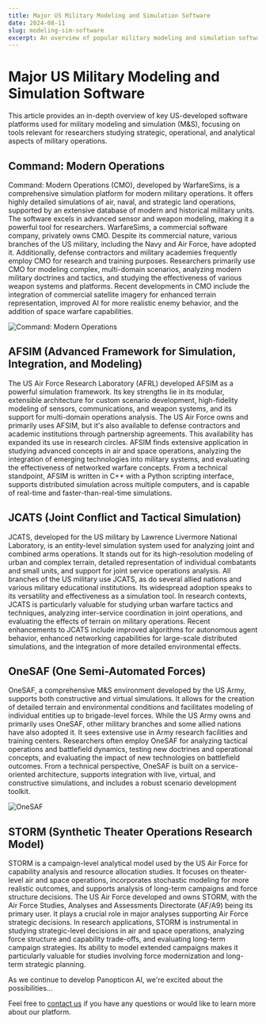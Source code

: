 ```yaml
---
title: Major US Military Modeling and Simulation Software
date: 2024-08-11
slug: modeling-sim-software
excerpt: An overview of popular military modeling and simulation software
---
```


# Major US Military Modeling and Simulation Software
This article provides an in-depth overview of key US-developed software platforms used for military modeling and simulation (M&S), focusing on tools relevant for researchers studying strategic, operational, and analytical aspects of military operations.

## Command: Modern Operations
Command: Modern Operations (CMO), developed by WarfareSims, is a comprehensive simulation platform for modern military operations. It offers highly detailed simulations of air, naval, and strategic land operations, supported by an extensive database of modern and historical military units. The software excels in advanced sensor and weapon modeling, making it a powerful tool for researchers.
WarfareSims, a commercial software company, privately owns CMO. Despite its commercial nature, various branches of the US military, including the Navy and Air Force, have adopted it. Additionally, defense contractors and military academies frequently employ CMO for research and training purposes.
Researchers primarily use CMO for modeling complex, multi-domain scenarios, analyzing modern military doctrines and tactics, and studying the effectiveness of various weapon systems and platforms. Recent developments in CMO include the integration of commercial satellite imagery for enhanced terrain representation, improved AI for more realistic enemy behavior, and the addition of space warfare capabilities.

![Command: Modern Operations](https://shared.akamai.steamstatic.com/store_item_assets/steam/apps/1076160/ss_8ff4584ba0f8764a9e123887244c8e87b43ca110.1920x1080.jpg?t=1706799857)

## AFSIM (Advanced Framework for Simulation, Integration, and Modeling)
The US Air Force Research Laboratory (AFRL) developed AFSIM as a powerful simulation framework. Its key strengths lie in its modular, extensible architecture for custom scenario development, high-fidelity modeling of sensors, communications, and weapon systems, and its support for multi-domain operations analysis.
The US Air Force owns and primarily uses AFSIM, but it's also available to defense contractors and academic institutions through partnership agreements. This availability has expanded its use in research circles.
AFSIM finds extensive application in studying advanced concepts in air and space operations, analyzing the integration of emerging technologies into military systems, and evaluating the effectiveness of networked warfare concepts. From a technical standpoint, AFSIM is written in C++ with a Python scripting interface, supports distributed simulation across multiple computers, and is capable of real-time and faster-than-real-time simulations.

## JCATS (Joint Conflict and Tactical Simulation)
JCATS, developed for the US military by Lawrence Livermore National Laboratory, is an entity-level simulation system used for analyzing joint and combined arms operations. It stands out for its high-resolution modeling of urban and complex terrain, detailed representation of individual combatants and small units, and support for joint service operations analysis.
All branches of the US military use JCATS, as do several allied nations and various military educational institutions. Its widespread adoption speaks to its versatility and effectiveness as a simulation tool.
In research contexts, JCATS is particularly valuable for studying urban warfare tactics and techniques, analyzing inter-service coordination in joint operations, and evaluating the effects of terrain on military operations. Recent enhancements to JCATS include improved algorithms for autonomous agent behavior, enhanced networking capabilities for large-scale distributed simulations, and the integration of more detailed environmental effects.

## OneSAF (One Semi-Automated Forces)
OneSAF, a comprehensive M&S environment developed by the US Army, supports both constructive and virtual simulations. It allows for the creation of detailed terrain and environmental conditions and facilitates modeling of individual entities up to brigade-level forces.
While the US Army owns and primarily uses OneSAF, other military branches and some allied nations have also adopted it. It sees extensive use in Army research facilities and training centers.
Researchers often employ OneSAF for analyzing tactical operations and battlefield dynamics, testing new doctrines and operational concepts, and evaluating the impact of new technologies on battlefield outcomes. From a technical perspective, OneSAF is built on a service-oriented architecture, supports integration with live, virtual, and constructive simulations, and includes a robust scenario development toolkit.

![OneSAF](https://www.researchgate.net/publication/228616503/figure/fig1/AS:301998080577539@1449013361443/OneSAFnet-top-level.png)

## STORM (Synthetic Theater Operations Research Model)
STORM is a campaign-level analytical model used by the US Air Force for capability analysis and resource allocation studies. It focuses on theater-level air and space operations, incorporates stochastic modeling for more realistic outcomes, and supports analysis of long-term campaigns and force structure decisions.
The US Air Force developed and owns STORM, with the Air Force Studies, Analyses and Assessments Directorate (AF/A9) being its primary user. It plays a crucial role in major analyses supporting Air Force strategic decisions.
In research applications, STORM is instrumental in studying strategic-level decisions in air and space operations, analyzing force structure and capability trade-offs, and evaluating long-term campaign strategies. Its ability to model extended campaigns makes it particularly valuable for studies involving force modernization and long-term strategic planning.


As we continue to develop Panopticon AI, we're excited about the possibilities...

Feel free to [contact us](/contact) if you have any questions or would like to learn more about our platform.